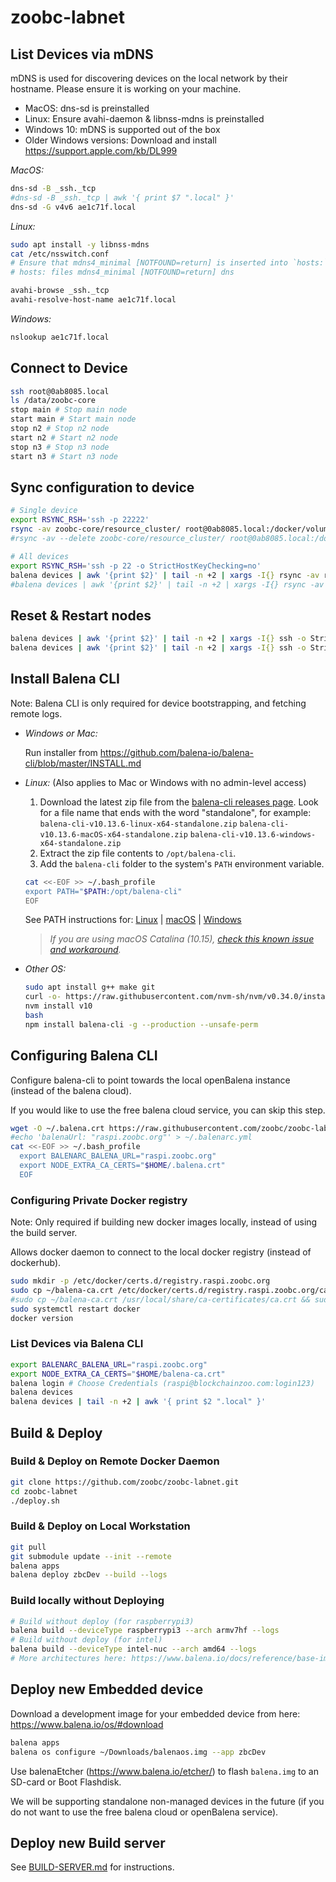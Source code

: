 # zoobc-labnet

## List Devices via mDNS

mDNS is used for discovering devices on the local network by their hostname. Please ensure it is working on your machine.

- MacOS: dns-sd is preinstalled
- Linux: Ensure avahi-daemon & libnss-mdns is preinstalled
- Windows 10: mDNS is supported out of the box
- Older Windows versions: Download and install https://support.apple.com/kb/DL999

*MacOS:*

```sh
dns-sd -B _ssh._tcp
#dns-sd -B _ssh._tcp | awk '{ print $7 ".local" }'
dns-sd -G v4v6 ae1c71f.local
```

*Linux:*

```sh
sudo apt install -y libnss-mdns
cat /etc/nsswitch.conf
# Ensure that mdns4_minimal [NOTFOUND=return] is inserted into `hosts:` after `file`
# hosts: files mdns4_minimal [NOTFOUND=return] dns

avahi-browse _ssh._tcp
avahi-resolve-host-name ae1c71f.local
```

*Windows:*

```sh
nslookup ae1c71f.local
```

## Connect to Device

```sh
ssh root@0ab8085.local
ls /data/zoobc-core
stop main # Stop main node
start main # Start main node
stop n2 # Stop n2 node
start n2 # Start n2 node
stop n3 # Stop n3 node
start n3 # Start n3 node
```

## Sync configuration to device

```sh
# Single device
export RSYNC_RSH='ssh -p 22222'
rsync -av zoobc-core/resource_cluster/ root@0ab8085.local:/docker/volumes/2_resin-data/_data/zoobc-core/
#rsync -av --delete zoobc-core/resource_cluster/ root@0ab8085.local:/docker/volumes/2_resin-data/_data/zoobc-core/

# All devices
export RSYNC_RSH='ssh -p 22 -o StrictHostKeyChecking=no'
balena devices | awk '{print $2}' | tail -n +2 | xargs -I{} rsync -av resource_cluster/ root@{}.local:/data/zoobc-core/
#balena devices | awk '{print $2}' | tail -n +2 | xargs -I{} rsync -av --delete resource_cluster/ root@{}.local:/data/zoobc-core/
```

## Reset & Restart nodes

```sh
balena devices | awk '{print $2}' | tail -n +2 | xargs -I{} ssh -o StrictHostKeyChecking=no root@{}.local "source .profile && stop main && rm -rf /data/zoobc-core/main && cat /data/zoobc-core/config_main.toml && start main"
balena devices | awk '{print $2}' | tail -n +2 | xargs -I{} ssh -o StrictHostKeyChecking=no root@{}.local "source .profile && stop n2 && rm -rf /data/zoobc-core/n2 && cat /data/zoobc-core/config_n2.toml && start n2"
```

## Install Balena CLI

Note: Balena CLI is only required for device bootstrapping, and fetching remote logs.

- *Windows or Mac:*

  Run installer from https://github.com/balena-io/balena-cli/blob/master/INSTALL.md

- *Linux:*
  (Also applies to Mac or Windows with no admin-level access)

  1. Download the latest zip file from the [balena-cli releases page](https://github.com/balena-io/balena-cli/releases).
    Look for a file name that ends with the word "standalone", for example:
    `balena-cli-v10.13.6-linux-x64-standalone.zip`
    `balena-cli-v10.13.6-macOS-x64-standalone.zip`
    `balena-cli-v10.13.6-windows-x64-standalone.zip`
  2. Extract the zip file contents to `/opt/balena-cli`.
  3. Add the `balena-cli` folder to the system's `PATH` environment variable.

    ```bash
    cat <<-EOF >> ~/.bash_profile
    export PATH="$PATH:/opt/balena-cli"
    EOF
    ```

    See PATH instructions for: [Linux](https://stackoverflow.com/questions/14637979/how-to-permanently-set-path-on-linux-unix) | [macOS](https://www.architectryan.com/2012/10/02/add-to-the-path-on-mac-os-x-mountain-lion/#.Uydjga1dXDg) | [Windows](https://www.computerhope.com/issues/ch000549.htm)

  > _If you are using macOS Catalina (10.15), [check this known issue and
  > workaround](https://github.com/balena-io/balena-cli/issues/1479)._

- *Other OS:*

  ```sh
  sudo apt install g++ make git
  curl -o- https://raw.githubusercontent.com/nvm-sh/nvm/v0.34.0/install.sh | bash
  nvm install v10
  bash
  npm install balena-cli -g --production --unsafe-perm
  ```

## Configuring Balena CLI

Configure balena-cli to point towards the local openBalena instance (instead of the balena cloud).

If you would like to use the free balena cloud service, you can skip this step.

```sh
wget -O ~/.balena.crt https://raw.githubusercontent.com/zoobc/zoobc-labnet/master/balena-ca.crt
#echo 'balenaUrl: "raspi.zoobc.org"' > ~/.balenarc.yml
cat <<-EOF >> ~/.bash_profile
  export BALENARC_BALENA_URL="raspi.zoobc.org"
  export NODE_EXTRA_CA_CERTS="$HOME/.balena.crt"
  EOF
```

### Configuring Private Docker registry

Note: Only required if building new docker images locally, instead of using the build server.

Allows docker daemon to connect to the local docker registry (instead of dockerhub).

```sh
sudo mkdir -p /etc/docker/certs.d/registry.raspi.zoobc.org
sudo cp ~/balena-ca.crt /etc/docker/certs.d/registry.raspi.zoobc.org/ca.crt
#sudo cp ~/balena-ca.crt /usr/local/share/ca-certificates/ca.crt && sudo update-ca-certificates
sudo systemctl restart docker
docker version
```

### List Devices via Balena CLI

```sh
export BALENARC_BALENA_URL="raspi.zoobc.org"
export NODE_EXTRA_CA_CERTS="$HOME/balena-ca.crt"
balena login # Choose Credentials (raspi@blockchainzoo.com:login123)
balena devices
balena devices | tail -n +2 | awk '{ print $2 ".local" }'
```

## Build & Deploy

### Build & Deploy on Remote Docker Daemon

```sh
git clone https://github.com/zoobc/zoobc-labnet.git
cd zoobc-labnet
./deploy.sh
```

### Build & Deploy on Local Workstation

```sh
git pull
git submodule update --init --remote
balena apps
balena deploy zbcDev --build --logs
```

### Build locally without Deploying

```sh
# Build without deploy (for raspberrypi3)
balena build --deviceType raspberrypi3 --arch armv7hf --logs
# Build without deploy (for intel)
balena build --deviceType intel-nuc --arch amd64 --logs
# More architectures here: https://www.balena.io/docs/reference/base-images/devicetypes/
```

## Deploy new Embedded device

Download a development image for your embedded device from here:
https://www.balena.io/os/#download

```sh
balena apps
balena os configure ~/Downloads/balenaos.img --app zbcDev
```

Use balenaEtcher (https://www.balena.io/etcher/) to flash `balena.img` to an SD-card or Boot Flashdisk.

We will be supporting standalone non-managed devices in the future (if you do not want to use the free balena cloud or openBalena service).

## Deploy new Build server

See [BUILD-SERVER.md](./BUILD-SERVER.md) for instructions.
